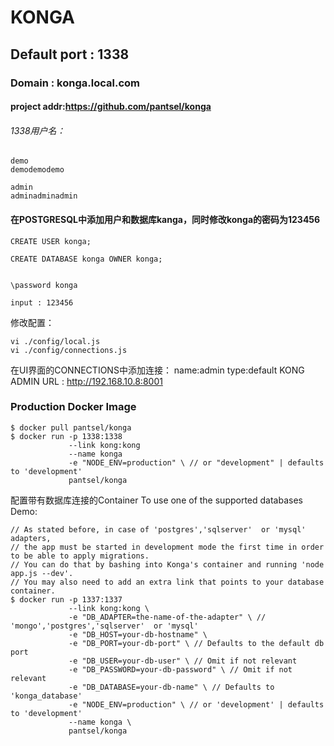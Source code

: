 # KONGA
## Default port : 1338
### Domain : konga.local.com
#### project addr:https://github.com/pantsel/konga

###### 1338用户名：
~~~
demo
demodemodemo

admin
adminadminadmin
~~~

#### 在POSTGRESQL中添加用户和数据库kanga，同时修改konga的密码为123456
~~~
CREATE USER konga; 

CREATE DATABASE konga OWNER konga;


\password konga

input : 123456
~~~

修改配置：
~~~
vi ./config/local.js
vi ./config/connections.js
~~~

在UI界面的CONNECTIONS中添加连接：
name:admin
type:default
KONG ADMIN URL : http://192.168.10.8:8001

### Production Docker Image
~~~
$ docker pull pantsel/konga
$ docker run -p 1338:1338 
             --link kong:kong
             --name konga
             -e "NODE_ENV=production" \ // or "development" | defaults to 'development'
             pantsel/konga
~~~



配置带有数据库连接的Container
To use one of the supported databases
Demo:
~~~
// As stated before, in case of 'postgres','sqlserver'  or 'mysql' adapters,
// the app must be started in development mode the first time in order to be able to apply migrations.
// You can do that by bashing into Konga's container and running 'node app.js --dev'.
// You may also need to add an extra link that points to your database container.
$ docker run -p 1337:1337 
             --link kong:kong \
             -e "DB_ADAPTER=the-name-of-the-adapter" \ // 'mongo','postgres','sqlserver'  or 'mysql'
             -e "DB_HOST=your-db-hostname" \
             -e "DB_PORT=your-db-port" \ // Defaults to the default db port
             -e "DB_USER=your-db-user" \ // Omit if not relevant
             -e "DB_PASSWORD=your-db-password" \ // Omit if not relevant
             -e "DB_DATABASE=your-db-name" \ // Defaults to 'konga_database'
             -e "NODE_ENV=production" \ // or 'development' | defaults to 'development'
             --name konga \
             pantsel/konga
~~~


